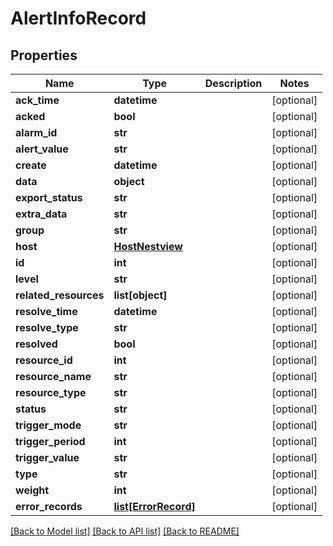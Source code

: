 # AlertInfoRecord

## Properties
Name | Type | Description | Notes
------------ | ------------- | ------------- | -------------
**ack_time** | **datetime** |  | [optional] 
**acked** | **bool** |  | [optional] 
**alarm_id** | **str** |  | [optional] 
**alert_value** | **str** |  | [optional] 
**create** | **datetime** |  | [optional] 
**data** | **object** |  | [optional] 
**export_status** | **str** |  | [optional] 
**extra_data** | **str** |  | [optional] 
**group** | **str** |  | [optional] 
**host** | [**HostNestview**](HostNestview.md) |  | [optional] 
**id** | **int** |  | [optional] 
**level** | **str** |  | [optional] 
**related_resources** | **list[object]** |  | [optional] 
**resolve_time** | **datetime** |  | [optional] 
**resolve_type** | **str** |  | [optional] 
**resolved** | **bool** |  | [optional] 
**resource_id** | **int** |  | [optional] 
**resource_name** | **str** |  | [optional] 
**resource_type** | **str** |  | [optional] 
**status** | **str** |  | [optional] 
**trigger_mode** | **str** |  | [optional] 
**trigger_period** | **int** |  | [optional] 
**trigger_value** | **str** |  | [optional] 
**type** | **str** |  | [optional] 
**weight** | **int** |  | [optional] 
**error_records** | [**list[ErrorRecord]**](ErrorRecord.md) |  | [optional] 

[[Back to Model list]](../README.md#documentation-for-models) [[Back to API list]](../README.md#documentation-for-api-endpoints) [[Back to README]](../README.md)


